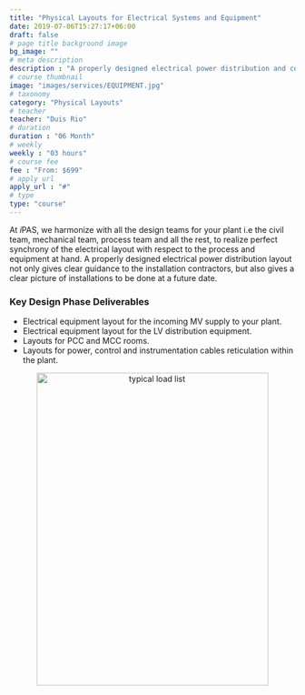 ```yaml
---
title: "Physical Layouts for Electrical Systems and Equipment"
date: 2019-07-06T15:27:17+06:00
draft: false
# page title background image
bg_image: ""
# meta description
description : "A properly designed electrical power distribution and control system needs to be properly designed to ensure high operational safety, proper flow of electrical energy throughout the installation and ease of maintenance by the team."
# course thumbnail
image: "images/services/EQUIPMENT.jpg"
# taxonomy
category: "Physical Layouts"
# teacher
teacher: "Duis Rio"
# duration
duration : "06 Month"
# weekly
weekly : "03 hours"
# course fee
fee : "From: $699"
# apply url
apply_url : "#"
# type
type: "course"
---
```

At *i*PAS, we harmonize with all the design teams for your plant
i.e the civil team, mechanical team, process team and all the rest, to realize
perfect synchrony of the electrical layout with respect to the process and
equipment at hand. A properly designed electrical power distribution layout not
only gives clear guidance to the installation contractors, but also gives a
clear picture of installations to be done at a future date.

### Key Design Phase Deliverables

* Electrical equipment layout for the incoming MV supply to your plant.
* Electrical equipment layout for the LV distribution equipment.
* Layouts for PCC and MCC rooms.
* Layouts for power, control and instrumentation cables reticulation within the plant.

<p align="center">
<img src="https://res.cloudinary.com/dtnbwgpca/image/upload/v1704004444/etlwlqtqm4wmvzldxvxq.jpg" alt="typical load list" width="90%" height="550">
</p>
